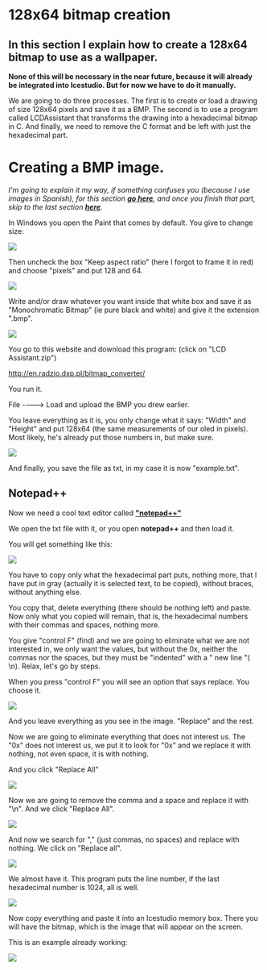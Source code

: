 # 128x64 bitmap creation

## In this section I explain how to create a 128x64 bitmap to use as a wallpaper.

**None of this will be necessary in the near future, because it will already be integrated into Icestudio. But for now we have to do it manually.**

We are going to do three processes. The first is to create or load a drawing of size 128x64 pixels and save it as a BMP. The second is to use a program called LCDAssistant that transforms the drawing into a hexadecimal bitmap in C. And finally, we need to remove the C format and be left with just the hexadecimal part.

# Creating a BMP image.

*I'm going to explain it my way, if something confuses you (because I use images in Spanish), for this section [**go here**](https://exploreembedded.com/wiki/Displaying_Images_and_Icons_on_GLCD), and once you finish that part, skip to the last section [**here**](https://github.com/Democrito/repositorios/tree/master/OLED/128x64%20bitmap%20creation#notepad).*

In Windows you open the Paint that comes by default. You give to change size:

![](https://github.com/Democrito/repositorios/blob/master/OLED/128x64%20bitmap%20creation/img/1.png)

Then uncheck the box "Keep aspect ratio" (here I forgot to frame it in red) and choose "pixels" and put 128 and 64.

![](https://github.com/Democrito/repositorios/blob/master/OLED/128x64%20bitmap%20creation/img/2.png)

Write and/or draw whatever you want inside that white box and save it as "Monochromatic Bitmap" (ie pure black and white) and give it the extension ".bmp".

![](https://github.com/Democrito/repositorios/blob/master/OLED/128x64%20bitmap%20creation/img/3.png)

You go to this website and download this program: (click on "LCD Assistant.zip")

http://en.radzio.dxp.pl/bitmap_converter/

You run it.

File ----> Load and upload the BMP you drew earlier.

You leave everything as it is, you only change what it says: "Width" and "Height" and put 128x64 (the same measurements of our oled in pixels). Most likely, he's already put those numbers in, but make sure.

![](https://github.com/Democrito/repositorios/blob/master/OLED/128x64%20bitmap%20creation/img/4.png)

And finally, you save the file as txt, in my case it is now "example.txt".

## Notepad++

Now we need a cool text editor called [**"notepad++"**](https://notepad-plus-plus.org/downloads/)

We open the txt file with it, or you open **notepad++** and then load it.

You will get something like this:

![](https://github.com/Democrito/repositorios/blob/master/OLED/128x64%20bitmap%20creation/img/5.png)

You have to copy only what the hexadecimal part puts, nothing more, that I have put in gray (actually it is selected text, to be copied), without braces, without anything else.

You copy that, delete everything (there should be nothing left) and paste. Now only what you copied will remain, that is, the hexadecimal numbers with their commas and spaces, nothing more.

You give "control F" (find) and we are going to eliminate what we are not interested in, we only want the values, but without the 0x, neither the commas nor the spaces, but they must be "indented" with a " new line "( \n). Relax, let's go by steps.

When you press "control F" you will see an option that says replace. You choose it.

![](https://github.com/Democrito/repositorios/blob/master/OLED/128x64%20bitmap%20creation/img/6.png)

And you leave everything as you see in the image. "Replace" and the rest.

Now we are going to eliminate everything that does not interest us. The "0x" does not interest us, we put it to look for "0x" and we replace it with nothing, not even space, it is with nothing.

And you click "Replace All"

![](https://github.com/Democrito/repositorios/blob/master/OLED/128x64%20bitmap%20creation/img/7.png)

Now we are going to remove the comma and a space and replace it with "\n". And we click "Replace All".

![](https://github.com/Democrito/repositorios/blob/master/OLED/128x64%20bitmap%20creation/img/8.png)

And now we search for "," (just commas, no spaces) and replace with nothing. We click on "Replace all".

![](https://github.com/Democrito/repositorios/blob/master/OLED/128x64%20bitmap%20creation/img/9.png)

We almost have it. This program puts the line number, if the last hexadecimal number is 1024, all is well.

![](https://github.com/Democrito/repositorios/blob/master/OLED/128x64%20bitmap%20creation/img/10.png)

Now copy everything and paste it into an Icestudio memory box. There you will have the bitmap, which is the image that will appear on the screen.

This is an example already working:

![](https://github.com/Democrito/repositorios/blob/master/OLED/128x64%20bitmap%20creation/img/oled-fpga.jpg)



